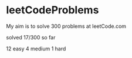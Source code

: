 # leetCodeProblems
My aim is to solve 300 problems at leetCode.com

solved 17/300 so far

12 easy
4 medium
1 hard
